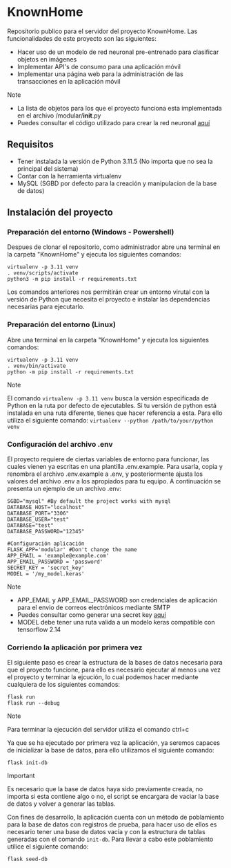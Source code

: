 # KnownHome

Repositorio publico para el servidor del proyecto KnownHome. Las funcionalidades de este proyecto son las siguientes: 
- Hacer uso de un modelo de red neuronal pre-entrenado para clasificar objetos en imágenes
- Implementar API's de consumo para una aplicación móvil
- Implementar una página web para la administración de las transacciones en la aplicación móvil

> [!NOTE]
> - La lista de objetos para los que el proyecto funciona esta implementada en el archivo /modular/__init__.py
> - Puedes consultar el código utilizado para crear la red neuronal [aquí](https://github.com/Carlos-D-09/Objects_identification)

## Requisitos
- Tener instalada la versión de Python 3.11.5 (No importa que no sea la principal del sistema)
- Contar con la herramienta virtualenv
- MySQL (SGBD por defecto para la creación y manipulacion de la base de datos)

## Instalación del proyecto

### Preparación del entorno (Windows - Powershell)
Despues de clonar el repositorio, como administrador abre una terminal en la carpeta "KnownHome" y ejecuta los siguientes comandos: 
```
virtualenv -p 3.11 venv
. venv/scripts/activate
python3 -m pip install -r requirements.txt 
```
Los comandos anteriores nos permitirán crear un entorno virutal con la versión de Python que necesita el proyecto e instalar las dependencias necesarias para ejecutarlo.

### Preparación del entorno (Linux)
Abre una terminal en la carpeta "KnownHome" y ejecuta los siguientes comandos:
```
virtualenv -p 3.11 venv
. venv/bin/activate
python -m pip install -r requirements.txt
```

> [!NOTE]
> El comando `virtualenv -p 3.11 venv` busca la versión especificada de Python en la ruta por defecto de ejecutables. Si tu versión de python está instalada en una ruta diferente, tienes que hacer referencia a esta. Para ello utiliza el siguiente comando: `virtualenv --python /path/to/your/python venv`

### Configuración del archivo .env
El proyecto requiere de ciertas variables de entorno para funcionar, las cuales vienen ya escritas en una plantilla .env.example. Para usarla, copia y renombra el archivo .env.example a .env, y posteriormente ajusta los valores del archivo .env a los apropiados para tu equipo. A continuación se presenta un ejemplo de un archivo .env: 
```
SGBD="mysql" #By default the project works with mysql
DATABASE_HOST="localhost"
DATABASE_PORT="3306"
DATABASE_USER="test"
DATABASE="test"
DATABASE_PASSWORD="12345"

#Configuración aplicación
FLASK_APP='modular' #Don't change the name
APP_EMAIL = 'example@example.com'
APP_EMAIL_PASSWORD = 'password'
SECRET_KEY = 'secret_key'
MODEL = '/my_model.keras'
```
> [!NOTE]
> - APP_EMAIL y APP_EMAIL_PASSWORD son credenciales de aplicación para el envio de correos electrónicos mediante SMTP
> - Puedes consultar como generar una secret key [aquí](https://flask.palletsprojects.com/en/2.3.x/config/#:~:text=Default%3A%20None-,SECRET_KEY,-%C2%B6)
> - MODEL debe tener una ruta valida a un modelo keras compatible con tensorflow 2.14

### Corriendo la aplicación por primera vez
El siguiente paso es crear la estructura de la bases de datos necesaria para que el proyecto funcione, para ello es necesario ejecutar al menos una vez el proyecto y terminar la ejcución, lo cual podemos hacer mediante cualquiera de los siguientes comandos: 
```
flask run
flask run --debug
```
> [!NOTE]
> Para terminar la ejecución del servidor utiliza el comando ctrl+c

Ya que se ha ejecutado por primera vez la aplicación, ya seremos capaces de inicializar la base de datos, para ello utilizamos el siguiente comando: 
```
flask init-db
```
> [!IMPORTANT]
> Es necesario que la base de datos haya sido previamente creada, no importa si esta contiene algo o no, el script se encargara de vaciar la base de datos y volver a generar las tablas.

Con fines de desarrollo, la aplicación cuenta con un método de poblamiento para la base de datos con registros de prueba, para hacer uso de ellos es necesario tener una base de datos vacía y con la estructura de tablas generadas con el comando `init-db`. Para llevar a cabo este poblamiento utilice el siguiente comando: 
```
flask seed-db
```
